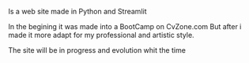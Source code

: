 Is a web site made in Python and Streamlit

In the begining it was made into a BootCamp on CvZone.com 
But after i made it more adapt for my professional and artistic style. 

The site will be in progress and evolution whit the time
